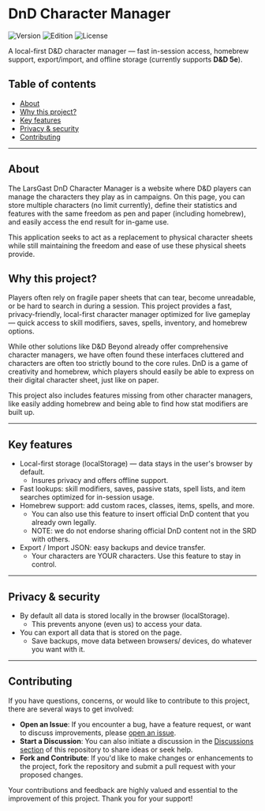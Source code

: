 # DnD Character Manager

![Version](https://img.shields.io/badge/version-0.1.0-yellow)
![Edition](https://img.shields.io/badge/edition-5e-blue)
![License](https://img.shields.io/badge/license-MIT-green)

A local-first D&D character manager — fast in-session access, homebrew support, export/import, and offline storage (currently supports **D&D 5e**).

## Table of contents

- [About](#about)
- [Why this project?](#why-this-project)
- [Key features](#key-features)
- [Privacy & security](#privacy--security)
- [Contributing](#contributing)

---

## About

The LarsGast DnD Character Manager is a website where D&D players can manage the characters they play as in campaigns. On this page, you can store multiple characters (no limit currently), define their statistics and features with the same freedom as pen and paper (including homebrew), and easily access the end result for in-game use.

This application seeks to act as a replacement to physical character sheets while still maintaining the freedom and ease of use these physical sheets provide.

## Why this project?

Players often rely on fragile paper sheets that can tear, become unreadable, or be hard to search in during a session. This project provides a fast, privacy-friendly, local-first character manager optimized for live gameplay — quick access to skill modifiers, saves, spells, inventory, and homebrew options.

While other solutions like D&D Beyond already offer comprehensive character managers, we have often found these interfaces cluttered and characters are often too strictly bound to the core rules. DnD is a game of creativity and homebrew, which players should easily be able to express on their digital character sheet, just like on paper.

This project also includes features missing from other character managers, like easily adding homebrew and being able to find how stat modifiers are built up.

---

## Key features

- Local-first storage (localStorage) — data stays in the user's browser by default.
    - Insures privacy and offers offline support.
- Fast lookups: skill modifiers, saves, passive stats, spell lists, and item searches optimized for in-session usage.
- Homebrew support: add custom races, classes, items, spells, and more.
    - You can also use this feature to insert official DnD content that you already own legally. 
    - NOTE: we do not endorse sharing official DnD content not in the SRD with others.
- Export / Import JSON: easy backups and device transfer.
    - Your characters are YOUR characters. Use this feature to stay in control.

---

## Privacy & security
- By default all data is stored locally in the browser (localStorage).
    - This prevents anyone (even us) to access your data.
- You can export all data that is stored on the page.
    - Save backups, move data between browsers/ devices, do whatever you want with it.

---

## Contributing
If you have questions, concerns, or would like to contribute to this project, there are several ways to get involved:

- **Open an Issue**: If you encounter a bug, have a feature request, or want to discuss improvements, please [open an issue](https://github.com/LarsGast/dnd-character-manager/issues).
- **Start a Discussion**: You can also initiate a discussion in the [Discussions section](https://github.com/LarsGast/dnd-character-manager/discussions) of this repository to share ideas or seek help.
- **Fork and Contribute**: If you'd like to make changes or enhancements to the project, fork the repository and submit a pull request with your proposed changes.

Your contributions and feedback are highly valued and essential to the improvement of this project. Thank you for your support!